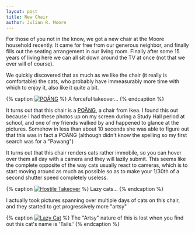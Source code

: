 ```yaml
---
layout: post
title: New Chair
author: Julian R. Moore
---
```

For those of you not in the know, we got a new chair at the Moore household recently. It came for free from our generous neighbor, and finally fills out the seating arrangement in our living room. Finally after some 15 years of living here we can all sit down around the TV at once (not that we ever will of course).

We quickly discovered that as much as we like the chair (it really is comfortable) the cats, who probably have immeasurably more time with which to enjoy it, also like it quite a bit.

{% caption <a href="http://www.flickr.com/photos/jreedmoore/6753316061/" title="POÄNG by jreedmoore, on Flickr"><img src="http://farm8.staticflickr.com/7157/6753316061_d2ccc0606f_b.jpg" alt="POÄNG"></a> %}
A forceful takeover...
{% endcaption %}

It turns out that this chair is a [POÄNG](http://www.ikea.com/us/en/catalog/products/S19805433/), a chair from Ikea. I found this out because I had these photos up on my screen during a Study Hall period at school, and one of my friends walked by and happened to glance at the pictures. Somehow in less than about 10 seconds she was able to figure out that this was in fact a POÄNG (although didn't know the spelling so my first search was for a "Pawang")

It turns out that this chair renders cats rather immobile, so you can hover over them all day with a camera and they will lazily submit. This seems like the complete opposite of the way cats usually react to cameras, which is to start moving around as much as possible so as to make your 1/30th of a second shutter speed completely useless.

{% caption <a href="http://www.flickr.com/photos/jreedmoore/6753316689/" title="Hostile Takeover by jreedmoore, on Flickr"><img src="http://farm8.staticflickr.com/7175/6753316689_d53e743fb1_b.jpg" alt="Hostile Takeover"></a> %}
Lazy cats...
{% endcaption %}

I actually took pictures spanning over multiple days of cats on this chair, and they started to get progressively more "artsy"

{% caption <a href="http://www.flickr.com/photos/jreedmoore/6753317465/" title="Lazy Cat by jreedmoore, on Flickr"><img src="http://farm8.staticflickr.com/7008/6753317465_39ef9c6df8_b.jpg" alt="Lazy Cat"></a> %}
The "Artsy" nature of this is lost when you find out this cat's name is 'Tails.'
{% endcaption %}
